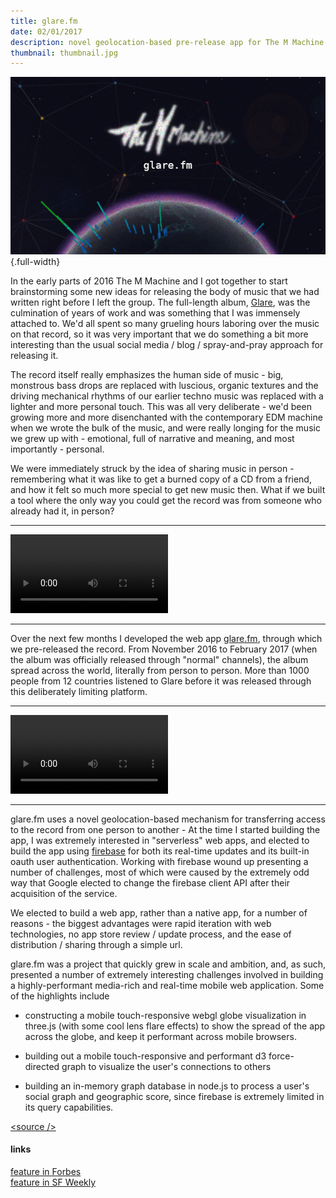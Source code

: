 ```yaml
---
title: glare.fm
date: 02/01/2017
description: novel geolocation-based pre-release app for The M Machine's Glare album
thumbnail: thumbnail.jpg
---
```


![](./thumbnail.jpg) {.full-width}

In the early parts of 2016 The M Machine and I got together to start brainstorming some new ideas for releasing the body of music that we had written right before I left the group. The full-length album, [Glare](https://itunes.apple.com/us/album/glare/id1180873312), was the culmination of years of work and was something that I was immensely attached to. We'd all spent so many grueling hours laboring over the music on that record, so it was very important that we do something a bit more interesting than the usual social media / blog / spray-and-pray approach for releasing it.

The record itself really emphasizes the human side of music - big, monstrous bass drops are replaced with luscious, organic textures and the driving mechanical rhythms of our earlier techno music was replaced with a lighter and more personal touch. This was all very deliberate - we'd been growing more and more disenchanted with the contemporary EDM machine when we wrote the bulk of the music, and were really longing for the music we grew up with - emotional,  full of narrative and meaning, and most importantly - personal.

We were immediately struck by the idea of sharing music in person - remembering what it was like to get a burned copy of a CD from a friend, and how it felt so much more special to get new music then. What if we built a tool where the only way you could get the record was from someone who already had it, in person?

---

<video src="./glare_interaction_basic.webm" width="50%" autoplay loop class="glare-thumbnail"></video>

---

Over the next few months I developed the web app [glare.fm](https://www.glare.fm), through which we pre-released the record. From November 2016 to February 2017 (when the album was officially released through "normal" channels), the album spread across the world, literally from person to person. More than 1000 people from 12 countries listened to Glare before it was released through this deliberately limiting platform.

---

<video src="./glare_fm_share_mechanic.webm" width="50%" autoplay loop class="glare-thumbnail"></video>

---

glare.fm uses a novel geolocation-based mechanism for transferring access to the record from one person to another - At the time I started building the app, I was extremely interested in "serverless" web apps, and elected to build the app using [firebase](https://firebase.google.com/) for both its real-time updates and its built-in oauth user authentication. Working with firebase wound up presenting a number of challenges, most of which were caused by the extremely odd way that Google elected to change the firebase client API after their acquisition of the service.

We elected to build a web app, rather than a native app, for a number of reasons - the biggest advantages were rapid iteration with web technologies, no app store review / update process, and the ease of distribution / sharing through a simple url.

glare.fm was a project that quickly grew in scale and ambition, and, as such, presented a number of extremely interesting challenges involved in building a highly-performant media-rich and real-time mobile web application. Some of the highlights include

- constructing a mobile touch-responsive webgl globe visualization in three.js (with some cool lens flare effects) to show the spread of the app across the globe, and keep it performant across mobile browsers.

- building out a mobile touch-responsive and performant d3 force-directed graph to visualize the user's connections to others

- building an in-memory graph database in node.js to process a user's social graph and geographic score, since firebase is extremely limited in its query capabilities.


[\<source />](https://github.com/cannoneyed/tmm-glare)

#### links

[feature in Forbes](https://www.forbes.com/video/5349913137001/)<br />
[feature in SF Weekly](http://www.sfweekly.com/music/allshookdown/s-f-band-m-machine-releasing-album-unorthodox-way/)<br />
